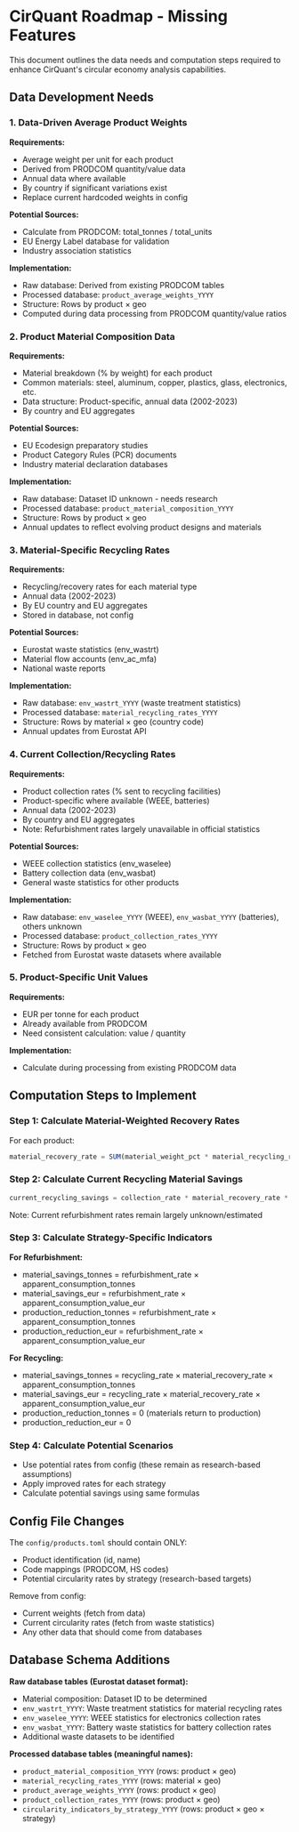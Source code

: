 # CirQuant Roadmap - Missing Features

This document outlines the data needs and computation steps required to enhance CirQuant's circular economy analysis capabilities.

## Data Development Needs

### 1. Data-Driven Average Product Weights

**Requirements:**
- Average weight per unit for each product
- Derived from PRODCOM quantity/value data
- Annual data where available
- By country if significant variations exist
- Replace current hardcoded weights in config

**Potential Sources:**
- Calculate from PRODCOM: total_tonnes / total_units
- EU Energy Label database for validation
- Industry association statistics

**Implementation:**
- Raw database: Derived from existing PRODCOM tables
- Processed database: `product_average_weights_YYYY`
- Structure: Rows by product × geo
- Computed during data processing from PRODCOM quantity/value ratios

### 2. Product Material Composition Data

**Requirements:**
- Material breakdown (% by weight) for each product
- Common materials: steel, aluminum, copper, plastics, glass, electronics, etc.
- Data structure: Product-specific, annual data (2002-2023)
- By country and EU aggregates

**Potential Sources:**
- EU Ecodesign preparatory studies
- Product Category Rules (PCR) documents
- Industry material declaration databases

**Implementation:**
- Raw database: Dataset ID unknown - needs research
- Processed database: `product_material_composition_YYYY`
- Structure: Rows by product × geo
- Annual updates to reflect evolving product designs and materials

### 3. Material-Specific Recycling Rates

**Requirements:**
- Recycling/recovery rates for each material type
- Annual data (2002-2023)
- By EU country and EU aggregates
- Stored in database, not config

**Potential Sources:**
- Eurostat waste statistics (env_wastrt)
- Material flow accounts (env_ac_mfa)
- National waste reports

**Implementation:**
- Raw database: `env_wastrt_YYYY` (waste treatment statistics)
- Processed database: `material_recycling_rates_YYYY`
- Structure: Rows by material × geo (country code)
- Annual updates from Eurostat API

### 4. Current Collection/Recycling Rates

**Requirements:**
- Product collection rates (% sent to recycling facilities)
- Product-specific where available (WEEE, batteries)
- Annual data (2002-2023)
- By country and EU aggregates
- Note: Refurbishment rates largely unavailable in official statistics

**Potential Sources:**
- WEEE collection statistics (env_waselee)
- Battery collection data (env_wasbat)
- General waste statistics for other products

**Implementation:**
- Raw database: `env_waselee_YYYY` (WEEE), `env_wasbat_YYYY` (batteries), others unknown
- Processed database: `product_collection_rates_YYYY`
- Structure: Rows by product × geo
- Fetched from Eurostat waste datasets where available

### 5. Product-Specific Unit Values

**Requirements:**
- EUR per tonne for each product
- Already available from PRODCOM
- Need consistent calculation: value / quantity

**Implementation:**
- Calculate during processing from existing PRODCOM data

## Computation Steps to Implement

### Step 1: Calculate Material-Weighted Recovery Rates
For each product:
```sql
material_recovery_rate = SUM(material_weight_pct * material_recycling_rate)
```

### Step 2: Calculate Current Recycling Material Savings
```sql
current_recycling_savings = collection_rate * material_recovery_rate * apparent_consumption
```
Note: Current refurbishment rates remain largely unknown/estimated

### Step 3: Calculate Strategy-Specific Indicators

**For Refurbishment:**
- material_savings_tonnes = refurbishment_rate × apparent_consumption_tonnes
- material_savings_eur = refurbishment_rate × apparent_consumption_value_eur
- production_reduction_tonnes = refurbishment_rate × apparent_consumption_tonnes
- production_reduction_eur = refurbishment_rate × apparent_consumption_value_eur

**For Recycling:**
- material_savings_tonnes = recycling_rate × material_recovery_rate × apparent_consumption_tonnes
- material_savings_eur = recycling_rate × material_recovery_rate × apparent_consumption_value_eur
- production_reduction_tonnes = 0 (materials return to production)
- production_reduction_eur = 0

### Step 4: Calculate Potential Scenarios
- Use potential rates from config (these remain as research-based assumptions)
- Apply improved rates for each strategy
- Calculate potential savings using same formulas

## Config File Changes

The `config/products.toml` should contain ONLY:
- Product identification (id, name)
- Code mappings (PRODCOM, HS codes)
- Potential circularity rates by strategy (research-based targets)

Remove from config:
- Current weights (fetch from data)
- Current circularity rates (fetch from waste statistics)
- Any other data that should come from databases

## Database Schema Additions

**Raw database tables (Eurostat dataset format):**
- Material composition: Dataset ID to be determined
- `env_wastrt_YYYY`: Waste treatment statistics for material recycling rates
- `env_waselee_YYYY`: WEEE statistics for electronics collection rates
- `env_wasbat_YYYY`: Battery waste statistics for battery collection rates
- Additional waste datasets to be identified

**Processed database tables (meaningful names):**
- `product_material_composition_YYYY` (rows: product × geo)
- `material_recycling_rates_YYYY` (rows: material × geo)
- `product_average_weights_YYYY` (rows: product × geo)
- `product_collection_rates_YYYY` (rows: product × geo)
- `circularity_indicators_by_strategy_YYYY` (rows: product × geo × strategy)

